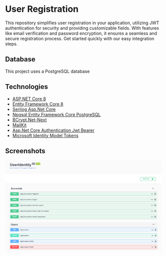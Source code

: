 # User Registration 
This repository simplifies user registration in your application, utilizing JWT authentication for security and providing customizable fields. With features like email verification and password encryption, it ensures a seamless and secure registration process. Get started quickly with our easy integration steps.

## Database
This project uses a PostgreSQL database

## Technologies
* [ASP.NET Core 8](https://docs.microsoft.com/en-us/aspnet/core/introduction-to-aspnet-core)
* [Entity Framework Core 8](https://docs.microsoft.com/en-us/ef/core/)
* [Serilog Asp.Net Core](https://github.com/serilog/serilog-aspnetcore)
* [Npgsql Entity Framework Core PostgreSQL](https://github.com/npgsql/efcore.pg)
* [BCrypt.Net-Next](https://github.com/BcryptNet/bcrypt.net)
* [MailKit](http://www.mimekit.net/)
* [Asp.Net Core Authentication Jwt Bearer](https://dotnet.microsoft.com/en-us/apps/aspnet)
* [Microsoft Identity Model Tokens](https://github.com/AzureAD/azure-activedirectory-identitymodel-extensions-for-dotnet)

## Screenshots
![User Registration api screenshot](img/screenshot_user_identity_accounts.png)
![User Registration api screenshot](img/screenshot_user_identity_users.png)
